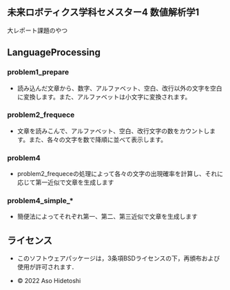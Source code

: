 ## 未来ロボティクス学科セメスター4 数値解析学1

大レポート課題のやつ

## LanguageProcessing

### problem1_prepare

- 読み込んだ文章から、数字、アルファベット、空白、改行以外の文字を空白に変換します。また、アルファベットは小文字に変換されます。

### problem2_frequece

- 文章を読みこんで、アルファベット、空白、改行文字の数をカウントします。また、各々の文字を数で降順に並べて表示します。

### problem4

- problem2_frequeceの処理によって各々の文字の出現確率を計算し、それに応じて第一近似で文章を生成します

### problem4_simple_*

- 簡便法によってそれぞれ第一、第二、第三近似で文章を生成します


## ライセンス

- このソフトウェアパッケージは，3条項BSDライセンスの下，再頒布および使用が許可されます．

- © 2022 Aso Hidetoshi
